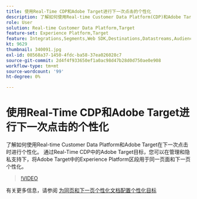 ```yaml
---
title: 使用Real-Time CDP和Adobe Target进行下一次点击的个性化
description: 了解如何使用Real-time Customer Data Platform(CDP)和Adobe Target在下一次点击时进行个性化。
role: User
solution: Real-time Customer Data Platform,Target
feature-set: Experience Platform,Target
feature: Integrations,Segments,Web SDK,Destinations,Datastreams,Audiences,Experience Targeting
kt: 9629
thumbnail: 340091.jpg
exl-id: 08568a37-1450-4fdc-ba58-37ea026028c7
source-git-commit: 2d4f4f933650ef1a0ac98d47b28d0d750ae0e908
workflow-type: tm+mt
source-wordcount: '99'
ht-degree: 0%

---
```


# 使用Real-Time CDP和Adobe Target进行下一次点击的个性化

了解如何使用Real-time Customer Data Platform和Adobe Target在下一次点击时进行个性化。 通过Real-Time CDP中的Adobe Target目标，您可以在管理和隐私支持下，将Adobe Target中的Experience Platform区段用于同一页面和下一页个性化。

>[!VIDEO](https://video.tv.adobe.com/v/340091?quality=12&learn=on)

有关更多信息，请参阅 [为同页和下一页个性化文档配置个性化目标](https://experienceleague.adobe.com/docs/experience-platform/destinations/ui/activate/configure-personalization-destinations.html)
